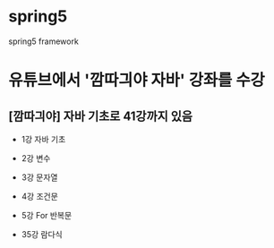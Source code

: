 # spring5
spring5 framework 


# 유튜브에서 '깜따긔야 자바' 강좌를 수강 

 ## [깜따긔야] 자바 기초로 41강까지 있음 
   * 1강 자바 기초 
   * 2강 변수
   * 3강 문자열
   * 4강 조건문
   * 5강 For 반복문
   
   * 35강 람다식 
